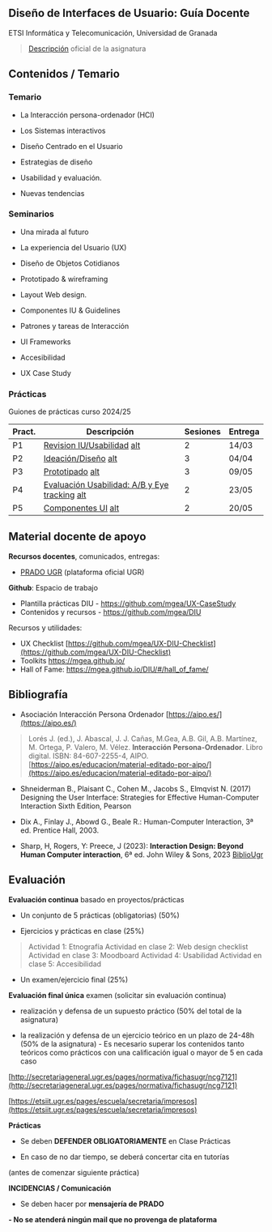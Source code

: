 
## Diseño de Interfaces de Usuario: Guía Docente 
ETSI Informática y Telecomunicación, Universidad de Granada

> [Descripción](https://www.ugr.es/estudiantes/grados/grado-ingenieria-informatica/diseno-interfaces-usuario-ing-software) oficial de la asignatura

## Contenidos / Temario

### Temario

- La Interacción persona-ordenador (HCI)
    
- Los Sistemas interactivos
    
- Diseño Centrado en el Usuario
    
- Estrategias de diseño
    
- Usabilidad y evaluación.
    
- Nuevas tendencias
    

### Seminarios

- Una mirada al futuro
    
- La experiencia del Usuario (UX)
    
- Diseño de Objetos Cotidianos
    
- Prototipado & wireframing
    
- Layout Web design.
    
- Componentes IU & Guidelines
    
- Patrones y tareas de Interacción
    
- UI Frameworks
    
- Accesibilidad
    
- UX Case Study
    

### Prácticas
Guiones de prácticas curso 2024/25

| Pract. | Descripción                                                                                                                           | Sesiones | Entrega |
| ------ | ------------------------------------------------------------------------------------------------------------------------------------- | -------- | ------- |
| P1     | [Revision IU/Usabilidad](Practica1.md)  [alt](https://mgea.github.io/UX_CaseStudy/#/GuionesPracticas/Practica1.md)                    | 2        | 14/03   |
| P2     | [Ideación/Diseño](Practica2.md) [alt](https://mgea.github.io/UX_CaseStudy/#/GuionesPracticas/Practica2.md)                            | 3        | 04/04   |
| P3     | [Prototipado](Practica3.md)   [alt](https://mgea.github.io/UX_CaseStudy/#/GuionesPracticas/Practica3.md)                              | 3        | 09/05   |
| P4     | [Evaluación Usabilidad: A/B y Eye tracking](Practica4.md)  [alt](https://mgea.github.io/UX_CaseStudy/#/GuionesPracticas/Practica4.md) | 2        | 23/05   |
| P5     | [Componentes UI](Practica5.md)   [alt](https://mgea.github.io/UX_CaseStudy/#/GuionesPracticas/Practica5.md)                           | 2        | 20/05   |


## Material docente de apoyo


**Recursos docentes**, comunicados, entregas:

* [PRADO UGR](https://pradogrado2425.ugr.es/) (plataforma oficial UGR)

**Github**: Espacio de trabajo 

* Plantilla prácticas DIU - https://github.com/mgea/UX-CaseStudy
* Contenidos y recursos - https://github.com/mgea/DIU

Recursos y utilidades:
* UX Checklist [https://github.com/mgea/UX-DIU-Checklist](https://github.com/mgea/UX-DIU-Checklist)
* Toolkits https://mgea.github.io/ 
* Hall of Fame:  https://mgea.github.io/DIU/#/hall_of_fame/ 



## Bibliografía

* Asociación Interacción Persona Ordenador [https://aipo.es/](https://aipo.es/) 
> Lorés J. (ed.), J. Abascal, J. J. Cañas, M.Gea, A.B. Gil, A.B. Martínez, M. Ortega, P. Valero, M. Vélez. **Interacción Persona-Ordenador**. Libro digital. ISBN: 84-607-2255-4, AIPO. [https://aipo.es/educacion/material-editado-por-aipo/](https://aipo.es/educacion/material-editado-por-aipo/)

- Shneiderman B., Plaisant C., Cohen M., Jacobs S., Elmqvist N. (2017) Designing the User Interface: Strategies for Effective Human-Computer Interaction Sixth Edition, Pearson

- Dix A., Finlay J., Abowd G., Beale R.: Human-Computer Interaction, 3ª ed. Prentice Hall, 2003.

* Sharp, H, Rogers, Y: Preece, J (2023): **Interaction Design: Beyond Human Computer interaction**, 6ª ed. John Wiley & Sons, 2023
	[BiblioUgr]([https://learning.oreilly.com/library/view/interaction-design-6th/9781119901099/cover.xhtml](https://granatensis.ugr.es/discovery/fulldisplay?docid=alma991014770804404990&context=L&vid=34CBUA_UGR:VU1&lang=es&search_scope=MyInstitution&adaptor=Local%20Search%20Engine&isFrbr=true&tab=Granada&query=any,contains,Sharp%20Rogers%20Preece&sortby=date_d&facet=frbrgroupid,include,374345906394404&offset=0)) 


## Evaluación

**Evaluación continua** basado en proyectos/prácticas

- Un conjunto de 5 prácticas (obligatorias) (50%)

- Ejercicios y prácticas en clase (25%)

>Actividad 1: Etnografía
> Actividad en clase 2: Web design checklist
> Actividad en clase 3: Moodboard
> Actividad 4: Usabilidad
> Actividad en clase 5: Accesibilidad

- Un examen/ejercicio final (25%)


**Evaluación final única** examen (solicitar sin evaluación continua)

- realización y defensa de un supuesto práctico (50% del total de la asignatura)

- la realización y defensa de un ejercicio teórico en un plazo de 24-48h (50% de la asignatura) - Es necesario superar los contenidos tanto teóricos como prácticos con una calificación igual o mayor de 5 en cada caso

[http://secretariageneral.ugr.es/pages/normativa/fichasugr/ncg7121](http://secretariageneral.ugr.es/pages/normativa/fichasugr/ncg7121)

[https://etsiit.ugr.es/pages/escuela/secretaria/impresos](https://etsiit.ugr.es/pages/escuela/secretaria/impresos)

**Prácticas**

- Se deben **DEFENDER OBLIGATORIAMENTE** en Clase Prácticas

- En caso de no dar tiempo, se deberá concertar cita en tutorías

(antes de comenzar siguiente práctica)

**INCIDENCIAS / Comunicación**

- Se deben hacer por **mensajería de PRADO**

**- No se atenderá ningún mail que no provenga de plataforma**
